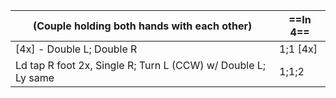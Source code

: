 |(Couple holding both hands with each other) |==In 4==|
|----|-----|
|[4x] - Double L; Double R |1;1 [4x] |
|Ld tap R foot 2x, Single R; Turn L (CCW) w/ Double L; Ly same |1;1;2|
